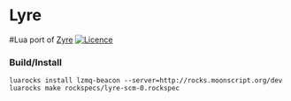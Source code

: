 Lyre
====
#Lua port of [Zyre](http://zyre.org)
[![Licence](http://img.shields.io/badge/Licence-MIT-brightgreen.svg)](LICENSE)

### Build/Install
```
luarocks install lzmq-beacon --server=http://rocks.moonscript.org/dev
luarocks make rockspecs/lyre-scm-0.rockspec
```

